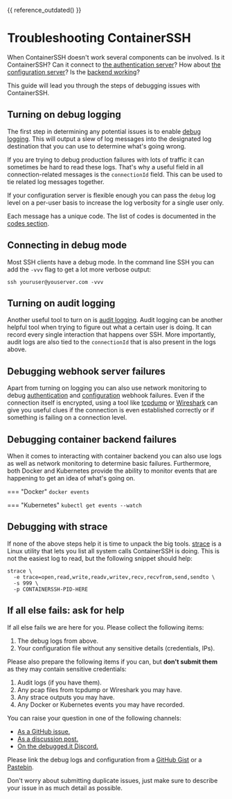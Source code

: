 {{ reference_outdated() }}

<h1>Troubleshooting ContainerSSH</h1>

When ContainerSSH doesn't work several components can be involved. Is it ContainerSSH? Can it connect to [the authentication server](auth.md)? How about [the configuration server](configserver.md)? Is the [backend working](backends.md)?

This guide will lead you through the steps of debugging issues with ContainerSSH.

## Turning on debug logging

The first step in determining any potential issues is to enable [debug logging](logging.md). This will output a slew of log messages into the designated log destination that you can use to determine what's going wrong.

If you are trying to debug production failures with lots of traffic it can sometimes be hard to read these logs. That's why a useful field in all connection-related messages is the `connectionId` field. This can be used to tie related log messages together.

If your configuration server is flexible enough you can pass the `debug` log level on a per-user basis to increase the log verbosity for a single user only.

Each message has a unique code. The list of codes is documented in the [codes section](codes.md).

## Connecting in debug mode

Most SSH clients have a debug mode. In the command line SSH you can add the `-vvv` flag to get a lot more verbose output:

```
ssh youruser@youserver.com -vvv
```

## Turning on audit logging

Another useful tool to turn on is [audit logging](audit.md). Audit logging can be another helpful tool when trying to figure out what a certain user is doing. It can record every single interaction that happens over SSH. More importantly, audit logs are also tied to the `connectionId` that is also present in the logs above.

## Debugging webhook server failures

Apart from turning on logging you can also use network monitoring to debug [authentication](auth.md) and [configuration](configserver.md) webhook failures. Even if the connection itself is encrypted, using a tool like [tcpdump](https://www.tcpdump.org/) or [Wireshark](https://www.wireshark.org/) can give you useful clues if the connection is even established correctly or if something is failing on a connection level.

## Debugging container backend failures

When it comes to interacting with container backend you can also use logs as well as network monitoring to determine basic failures. Furthermore, both Docker and Kubernetes provide the ability to monitor events that are happening to get an idea of what's going on.

=== "Docker"
    ```
    docker events
    ```
    
=== "Kubernetes"
    ```
    kubectl get events --watch
    ```

## Debugging with strace

If none of the above steps help it is time to unpack the big tools. [strace](https://strace.io/) is a Linux utility that lets you list all system calls ContainerSSH is doing. This is not the easiest log to read, but the following snippet should help:

```
strace \
  -e trace=open,read,write,readv,writev,recv,recvfrom,send,sendto \
  -s 999 \
  -p CONTAINERSSH-PID-HERE
```

## If all else fails: ask for help

If all else fails we are here for you. Please collect the following items:

1. The debug logs from above.
3. Your configuration file without any sensitive details (credentials, IPs).

Please also prepare the following items if you can, but **don't submit them** as they may contain sensitive credentials:

1. Audit logs (if you have them).
2. Any pcap files from tcpdump or Wireshark you may have.
3. Any strace outputs you may have.
4. Any Docker or Kubernetes events you may have recorded.

You can raise your question in one of the following channels:

- [As a GitHub issue.](https://github.com/ContainerSSH/ContainerSSH/issues/new/choose)
- [As a discussion post.](https://github.com/ContainerSSH/ContainerSSH/discussions)
- [On the debugged.it Discord.](https://debugged.it/discord)

Please link the debug logs and configuration from a [GitHub Gist](http://gist.github.com) or a [Pastebin](https://pastebin.com).

Don't worry about submitting duplicate issues, just make sure to describe your issue in as much detail as possible.

